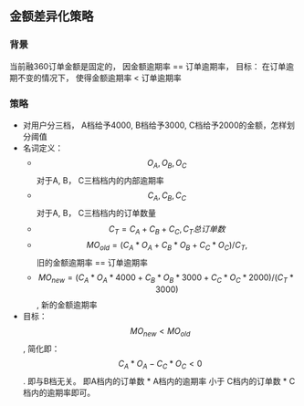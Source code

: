 ## 金额差异化策略
### 背景
当前融360订单金额是固定的， 因金额逾期率 == 订单逾期率， 目标： 在订单逾期不变的情况下， 使得金额逾期率 < 订单逾期率

### 策略
- 对用户分三档， A档给予4000, B档给予3000, C档给予2000的金额，怎样划分阈值
- 名词定义： 
    - $$O_A, O_B, O_C $$对于A, B， C三档档内的内部逾期率 <br/>
    - $$C_A, C_B, C_C $$对于A, B， C三档档内的订单数量 <br/>
    - $$C_T = C_A + C_B + C_C , C_T总订单数$$
    - $$MO_{old} = (C_A * O_A + C_B * O_B + C_C * O_C) / C_T ,$$  旧的金额逾期率 == 订单逾期率 
    - $$MO_{new} = (C_A * O_A * 4000 + C_B * O_B * 3000 + C_C * O_C * 2000) / (C_T * 3000) $$ , 新的金额逾期率
- 目标： $$ MO_{new} <  MO_{old}$$, 简化即：<br/>
     $$C_A * O_A - C_C * O_C < 0 $$. 即与B档无关。 即A档内的订单数 * A档内的逾期率 小于 C档内的订单数 * C档内的逾期率即可。
